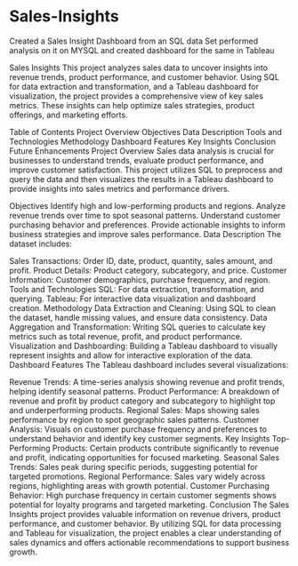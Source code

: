 # Sales-Insights
Created a Sales Insight Dashboard from an SQL data Set performed analysis on it on MYSQL and created dashboard for the same in Tableau

Sales Insights
This project analyzes sales data to uncover insights into revenue trends, product performance, and customer behavior. Using SQL for data extraction and transformation, and a Tableau dashboard for visualization, the project provides a comprehensive view of key sales metrics. These insights can help optimize sales strategies, product offerings, and marketing efforts.

Table of Contents
Project Overview
Objectives
Data Description
Tools and Technologies
Methodology
Dashboard Features
Key Insights
Conclusion
Future Enhancements
Project Overview
Sales data analysis is crucial for businesses to understand trends, evaluate product performance, and improve customer satisfaction. This project utilizes SQL to preprocess and query the data and then visualizes the results in a Tableau dashboard to provide insights into sales metrics and performance drivers.

Objectives
Identify high and low-performing products and regions.
Analyze revenue trends over time to spot seasonal patterns.
Understand customer purchasing behavior and preferences.
Provide actionable insights to inform business strategies and improve sales performance.
Data Description
The dataset includes:

Sales Transactions: Order ID, date, product, quantity, sales amount, and profit.
Product Details: Product category, subcategory, and price.
Customer Information: Customer demographics, purchase frequency, and region.
Tools and Technologies
SQL: For data extraction, transformation, and querying.
Tableau: For interactive data visualization and dashboard creation.
Methodology
Data Extraction and Cleaning: Using SQL to clean the dataset, handle missing values, and ensure data consistency.
Data Aggregation and Transformation: Writing SQL queries to calculate key metrics such as total revenue, profit, and product performance.
Visualization and Dashboarding: Building a Tableau dashboard to visually represent insights and allow for interactive exploration of the data.
Dashboard Features
The Tableau dashboard includes several visualizations:

Revenue Trends: A time-series analysis showing revenue and profit trends, helping identify seasonal patterns.
Product Performance: A breakdown of revenue and profit by product category and subcategory to highlight top and underperforming products.
Regional Sales: Maps showing sales performance by region to spot geographic sales patterns.
Customer Analysis: Visuals on customer purchase frequency and preferences to understand behavior and identify key customer segments.
Key Insights
Top-Performing Products: Certain products contribute significantly to revenue and profit, indicating opportunities for focused marketing.
Seasonal Sales Trends: Sales peak during specific periods, suggesting potential for targeted promotions.
Regional Performance: Sales vary widely across regions, highlighting areas with growth potential.
Customer Purchasing Behavior: High purchase frequency in certain customer segments shows potential for loyalty programs and targeted marketing.
Conclusion
The Sales Insights project provides valuable information on revenue drivers, product performance, and customer behavior. By utilizing SQL for data processing and Tableau for visualization, the project enables a clear understanding of sales dynamics and offers actionable recommendations to support business growth.


